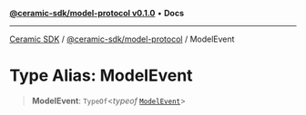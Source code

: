 [**@ceramic-sdk/model-protocol v0.1.0**](../README.md) • **Docs**

***

[Ceramic SDK](../../../README.md) / [@ceramic-sdk/model-protocol](../README.md) / ModelEvent

# Type Alias: ModelEvent

> **ModelEvent**: `TypeOf`\<*typeof* [`ModelEvent`](../variables/ModelEvent.md)\>
